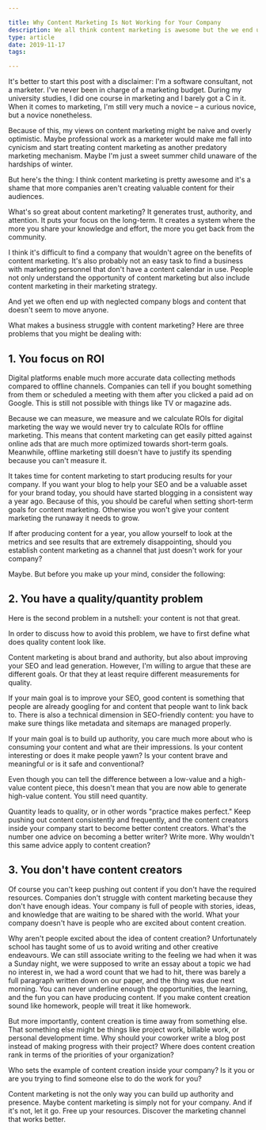 ```yaml
---

title: Why Content Marketing Is Not Working for Your Company
description: We all think content marketing is awesome but the we end up with neglected company blogs and content that doesn't seem to move anyone. Why?
type: article
date: 2019-11-17
tags:

---
```


It's better to start this post with a disclaimer: I'm a software consultant, not a marketer. I've never been in charge of a marketing budget. During my university studies, I did one course in marketing and I barely got a C in it. When it comes to marketing, I'm still very much a novice – a curious novice, but a novice nonetheless.

Because of this, my views on content marketing might be naive and overly optimistic. Maybe professional work as a marketer would make me fall into cynicism and start treating content marketing as another predatory marketing mechanism. Maybe I'm just a sweet summer child unaware of the hardships of winter.

But here's the thing: I think content marketing is pretty awesome and it's a shame that more companies aren't creating valuable content for their audiences.

What's so great about content marketing? It generates trust, authority, and attention. It puts your focus on the long-term. It creates a system where the more you share your knowledge and effort, the more you get back from the community.

I think it's difficult to find a company that wouldn't agree on the benefits of content marketing. It's also probably not an easy task to find a business with marketing personnel that don't have a content calendar in use. People not only understand the opportunity of content marketing but also include content marketing in their marketing strategy.

And yet we often end up with neglected company blogs and content that doesn't seem to move anyone.

What makes a business struggle with content marketing? Here are three problems that you might be dealing with:

## 1. You focus on ROI

Digital platforms enable much more accurate data collecting methods compared to offline channels. Companies can tell if you bought something from them or scheduled a meeting with them after you clicked a paid ad on Google. This is still not possible with things like TV or magazine ads.

Because we can measure, we measure and we calculate ROIs for digital marketing the way we would never try to calculate ROIs for offline marketing. This means that content marketing can get easily pitted against online ads that are much more optimized towards short-term goals. Meanwhile, offline marketing still doesn't have to justify its spending because you can't measure it.

It takes time for content marketing to start producing results for your company. If you want your blog to help your SEO and be a valuable asset for your brand today, you should have started blogging in a consistent way a year ago. Because of this, you should be careful when setting short-term goals for content marketing. Otherwise you won't give your content marketing the runaway it needs to grow.

If after producing content for a year, you allow yourself to look at the metrics and see results that are extremely disappointing, should you establish content marketing as a channel that just doesn't work for your company?

Maybe. But before you make up your mind, consider the following:

## 2. You have a quality/quantity problem

Here is the second problem in a nutshell: your content is not that great.

In order to discuss how to avoid this problem, we have to first define what does quality content look like.

Content marketing is about brand and authority, but also about improving your SEO and lead generation. However, I'm willing to argue that these are different goals. Or that they at least require different measurements for quality.

If your main goal is to improve your SEO, good content is something that people are already googling for and content that people want to link back to. There is also a technical dimension in SEO-friendly content: you have to make sure things like metadata and sitemaps are managed properly.

If your main goal is to build up authority, you care much more about who is consuming your content and what are their impressions. Is your content interesting or does it make people yawn? Is your content brave and meaningful or is it safe and conventional?

Even though you can tell the difference between a low-value and a high-value content piece, this doesn't mean that you are now able to generate high-value content. You still need quantity.

Quantity leads to quality, or in other words "practice makes perfect." Keep pushing out content consistently and frequently, and the content creators inside your company start to become better content creators. What's the number one advice on becoming a better writer? Write more. Why wouldn't this same advice apply to content creation?

## 3. You don't have content creators

Of course you can't keep pushing out content if you don't have the required resources. Companies don't struggle with content marketing because they don't have enough ideas. Your company is full of people with stories, ideas, and knowledge that are waiting to be shared with the world. What your company doesn't have is people who are excited about content creation.

Why aren't people excited about the idea of content creation? Unfortunately school has taught some of us to avoid writing and other creative endeavours. We can still associate writing to the feeling we had when it was a Sunday night, we were supposed to write an essay about a topic we had no interest in, we had a word count that we had to hit, there was barely a full paragraph written down on our paper, and the thing was due next morning. You can never underline enough the opportunities, the learning, and the fun you can have producing content. If you make content creation sound like homework, people will treat it like homework.

But more importantly, content creation is time away from something else. That something else might be things like project work, billable work, or personal development time. Why should your coworker write a blog post instead of making progress with their project? Where does content creation rank in terms of the priorities of your organization?

Who sets the example of content creation inside your company? Is it you or are you trying to find someone else to do the work for you?

Content marketing is not the only way you can build up authority and presence. Maybe content marketing is simply not for your company. And if it's not, let it go. Free up your resources. Discover the marketing channel that works better.

